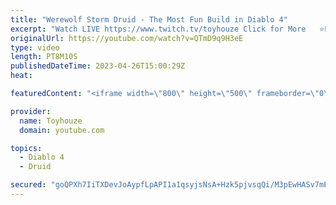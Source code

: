 ```yaml
---
title: "Werewolf Storm Druid - The Most Fun Build in Diablo 4"
excerpt: "Watch LIVE https://www.twitch.tv/toyhouze Click for More   ⭐Popular Playlists ⭐ Diablo 4 Playlist ..."
originalUrl: https://youtube.com/watch?v=QTmD9q9H3eE
type: video
length: PT8M10S
publishedDateTime: 2023-04-26T15:00:29Z
heat: 

featuredContent: "<iframe width=\"800\" height=\"500\" frameborder=\"0\" src=\"https://www.youtube.com/embed/QTmD9q9H3eE\" allow=\"accelerometer; autoplay; encrypted-media; gyroscope; picture-in-picture\" allowfullscreen></iframe>"

provider:
  name: Toyhouze
  domain: youtube.com

topics:
  - Diablo 4
  - Druid

secured: "goQPXh7IiTXDevJoAypfLpAPI1a1qsyjsNsA+Hzk5pjvsqQi/M3pEwHASv7mEJmootUFJnTcKtWXFr/i0c3LCqBH6GSdUp9eFn4nCdqlIEYTvkNlYJY+bwKlkaN8Y2ywg1gKFazJWKuttLklE3UNEnKAT6o1M+MP4apPRCi9zNrhsqBEm/h74YgT7WQeS8rMNYhr9pr7cQRH7+1Bi9RqQxDrzpAiwciL+ZhWddN8anUqVIOpIz7sGyDACtG+N6pjNHWMNmtvM7HE6B2sWk/fdTwfSmnQL+1q/TDFyQkU9jJP1gVXZhhzeUASYu76fZNZJdmw3v+XIY1xXR3qWi5kAinWrv9WvhRWyVZWEVNhKr4vqOVlYhiuwciRdOtytdtN8qnGgH8+8WF4B3N+ZpcP7NscPZJV+Aho92LwR+qgAI0=;24KQBKeWDuVZStmMFZ4rdQ=="
---
```


